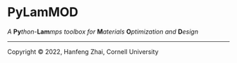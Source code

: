 # PyLamMOD

*A* **Py***thon*-**Lam***mps* *toolbox for* **M***aterials* **O***ptimization and* **D***esign*

***

Copyright &copy; 2022, Hanfeng Zhai, Cornell University
